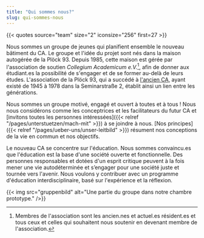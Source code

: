 ```yaml
---
title: "Qui sommes nous?"
slug: qui-sommes-nous
---
```


{{< quotes source="team" size="2" iconsize="256" first=27 >}}

Nous sommes un groupe de jeunes qui planifient ensemble le nouveau bâtiment du CA. Le groupe et l'idée du projet sont nés dans la maison autogérée de la Plöck 93. Depuis 1985, cette maison est gérée par l'association de soutien _Collegium Academicum e.V._[^1], afin de donner aux étudiant.es la possibilité de s'engager et de se former au-delà de leurs études. L'association de la Plöck 93, qui a succédé à [l'ancien CA](/geschichte), ayant existé de 1945 à 1978 dans la Seminarstraße 2, établit ainsi un lien entre les générations.

Nous sommes un groupe motivé, engagé et ouvert à toutes et à tous ! Nous nous considérons comme les conceptrices et les facilitateurs du futur CA et [invitons toutes les personnes intéressées]({{< relref "/pages/unterstuetzen/mach-mit" >}}) à se joindre à nous. [Nos principes]({{< relref "/pages/ueber-uns/unser-leitbild" >}}) résument nos conceptions de la vie en commun et nos objectifs.


Le nouveau CA se concentre sur l'éducation. Nous sommes convaincu.es que l'éducation est la base d'une société ouverte et fonctionnelle. Des personnes responsables et dotées d'un esprit critique peuvent à la fois mener une vie autodéterminée et s’engager pour une société juste et tournée vers l'avenir. Nous voulons y contribuer avec un programme d'éducation interdisciplinaire, basé sur l'expérience et la réflexion.


{{< img src="gruppenbild" alt="Une partie du groupe dans notre chambre prototype." />}}

[^1]: Membres de l'association sont les ancien.nes et actuel.es résident.es et tous ceux et celles qui souhaitent nous soutenir en devenant membre de l'association.

